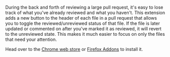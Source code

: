 During the back and forth of reviewing a large pull request, it's easy to lose track of what you've already reviewed and what you haven't. This extension adds a new button to the header of each file in a pull request that allows you to toggle the reviewed/unreviewed status of that file. If the file is later updated or commented on after you've marked it as reviewed, it will revert to the unreviewed state. This makes it much easier to focus on only the files that need your attention.

Head over to the [Chrome web store](http://bit.ly/chrome-bitbucket-pr) or [Firefox Addons](https://addons.mozilla.org/en-US/firefox/addon/bitbucket-pr-review-helper/) to install it.
